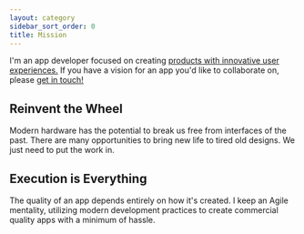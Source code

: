 ```yaml
---
layout: category
sidebar_sort_order: 0
title: Mission
---
```


I'm an app developer focused on creating [products with innovative user experiences.](projects.html) If you have a vision for an app you'd like to collaborate on, please [get in touch!](contact.html)

## Reinvent the Wheel

Modern hardware has the potential to break us free from interfaces of the past. There are many opportunities to bring new life to tired old designs. We just need to put the work in.

## Execution is Everything

The quality of an app depends entirely on how it's created. I keep an Agile mentality, utilizing modern development practices to create commercial quality apps with a minimum of hassle.